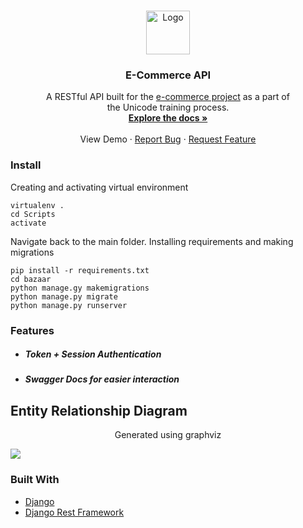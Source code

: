 <br />
<p align="center">
  <a href="https://github.com/SakshiUppoor/e-commerce-api">
    <img src="https://imgur.com/tNFdroW.png" alt="Logo" width="70" height="70">
  </a>

  <h3 align="center">E-Commerce API</h3>

  <p align="center">
  A RESTful API built for the <a href="https://github.com/SakshiUppoor/e-commerce">e-commerce project</a> as a part of<br>the Unicode training process.
    <br />
    <a href="https://github.com/SakshiUppoor/e-commerce-api"><strong>Explore the docs »</strong></a>
    <br />
    <br />
    View Demo
    ·
    <a href="https://github.com/SakshiUppoor/e-commerce-api/issues">Report Bug</a>
    ·
    <a href="https://github.com/SakshiUppoor/e-commerce-api/issues">Request Feature</a>
  </p>
</p>

### Install

Creating and activating virtual environment

    virtualenv .
    cd Scripts
    activate
  
Navigate back to the main folder. Installing requirements and making migrations

    pip install -r requirements.txt
    cd bazaar
    python manage.gy makemigrations
    python manage.py migrate
    python manage.py runserver

### Features

* ##### Token + Session Authentication
* ##### Swagger Docs for easier interaction


## Entity Relationship Diagram
<p align="center">Generated using graphviz</p>

![](https://imgur.com/aDTSeAW.png)

### Built With
* [Django](https://docs.djangoproject.com/en/2.2/)
* [Django Rest Framework](https://www.django-rest-framework.org/) 
